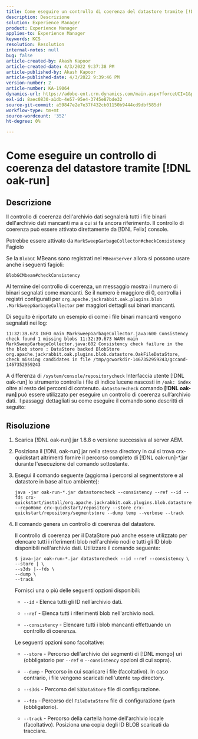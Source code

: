 ```yaml
---
title: Come eseguire un controllo di coerenza del datastore tramite [!DNL oak-run]
description: Descrizione
solution: Experience Manager
product: Experience Manager
applies-to: Experience Manager
keywords: KCS
resolution: Resolution
internal-notes: null
bug: false
article-created-by: Akash Kapoor
article-created-date: 4/3/2022 9:37:38 PM
article-published-by: Akash Kapoor
article-published-date: 4/3/2022 9:39:46 PM
version-number: 2
article-number: KA-19064
dynamics-url: https://adobe-ent.crm.dynamics.com/main.aspx?forceUCI=1&pagetype=entityrecord&etn=knowledgearticle&id=68a58547-96b3-ec11-983f-000d3a5d09d6
exl-id: 8aec0830-a1db-4e57-95e4-3745e87bde32
source-git-commit: a59847e2e7e37f432cb01150b9444cd9dbf585df
workflow-type: tm+mt
source-wordcount: '352'
ht-degree: 0%

---
```


# Come eseguire un controllo di coerenza del datastore tramite [!DNL oak-run]

## Descrizione

Il controllo di coerenza dell&#39;archivio dati segnalerà tutti i file binari dell&#39;archivio dati mancanti ma a cui si fa ancora riferimento. Il controllo di coerenza può essere attivato direttamente da [!DNL Felix] console.

Potrebbe essere attivato da `MarkSweepGarbageCollector#checkConsistency` Fagiolo

Se la `BlobGC` MBeans sono registrati nel `MBeanServer` allora si possono usare anche i seguenti fagioli:

```
BlobGCMbean#checkConsistency
```

Al termine del controllo di coerenza, un messaggio mostra il numero di binari segnalati come mancanti. Se il numero è maggiore di 0, controlla i registri configurati per `org.apache.jackrabbit.oak.plugins.blob .MarkSweepGarbageCollector` per maggiori dettagli sui binari mancanti.

Di seguito è riportato un esempio di come i file binari mancanti vengono segnalati nei log:

```
11:32:39.673 INFO main MarkSweepGarbageCollector.java:600 Consistency check found 1 missing blobs 11:32:39.673 WARN main MarkSweepGarbageCollector.java:602 Consistency check failure in the the blob store : DataStore backed BlobStore org.apache.jackrabbit.oak.plugins.blob.datastore.OakFileDataStore, check missing candidates in file /tmp/gcworkdir-1467352959243/gccand-1467352959243
```

A differenza di `/system/console/repositorycheck` Interfaccia utente [!DNL oak-run] lo strumento controlla i file di indice lucene nascosti in `/oak: index` oltre al resto dei percorsi di contenuto. `datastorecheck` comando <b>[!DNL oak-run] </b>può essere utilizzato per eseguire un controllo di coerenza sull’archivio dati.  I passaggi dettagliati su come eseguire il comando sono descritti di seguito:

## Risoluzione

1. Scarica [!DNL oak-run] jar 1.8.8 o versione successiva al server AEM.

1. Posiziona il [!DNL oak-run] jar nella stessa directory in cui si trova crx-quickstart altrimenti fornire il percorso completo di [!DNL oak-run]-\*.jar durante l&#39;esecuzione del comando sottostante.

1. Esegui il comando seguente (aggiorna i percorsi al segmentstore e al datastore in base al tuo ambiente):

   ```
   java -jar oak-run-*.jar datastorecheck --consistency --ref --id --fds crx-quickstart/install/org.apache.jackrabbit.oak.plugins.blob.datastore.FileDataStore.config --repoHome crx-quickstart/repository --store crx-quickstart/repository/segmentstore --dump temp --verbose --track
   ```

1. Il comando genera un controllo di coerenza del datastore.

   Il controllo di coerenza per il DataStore può anche essere utilizzato per elencare tutti i riferimenti blob nell&#39;archivio nodi e tutti gli ID blob disponibili nell&#39;archivio dati. Utilizzare il comando seguente:

   ```
   $ java-jar oak-run-*.jar datastorecheck --id --ref --consistency \
   --store | \
   --s3ds |--fds \
   --dump \
   --track
   ```

   Fornisci una o più delle seguenti opzioni disponibili:

   - `--id` - Elenca tutti gli ID nell’archivio dati.

   - `--ref` - Elenca tutti i riferimenti blob nell&#39;archivio nodi.

   - `--consistency` - Elencare tutti i blob mancanti effettuando un controllo di coerenza.

   Le seguenti opzioni sono facoltative:

   - `--store` - Percorso dell&#39;archivio dei segmenti di [!DNL mongo] uri (obbligatorio per `--ref` e `--consistency` opzioni di cui sopra).

   - `--dump` - Percorso in cui scaricare i file (facoltativo). In caso contrario, i file vengono scaricati nell&#39;utente `tmp` directory.

   - `--s3ds` - Percorso del `S3DataStore` file di configurazione.

   - `--fds` - Percorso del `FileDataStore` file di configurazione (`path` (obbligatorio).

   - `--track` - Percorso della cartella home dell&#39;archivio locale (facoltativo). Posiziona una copia degli ID BLOB scaricati da tracciare.
